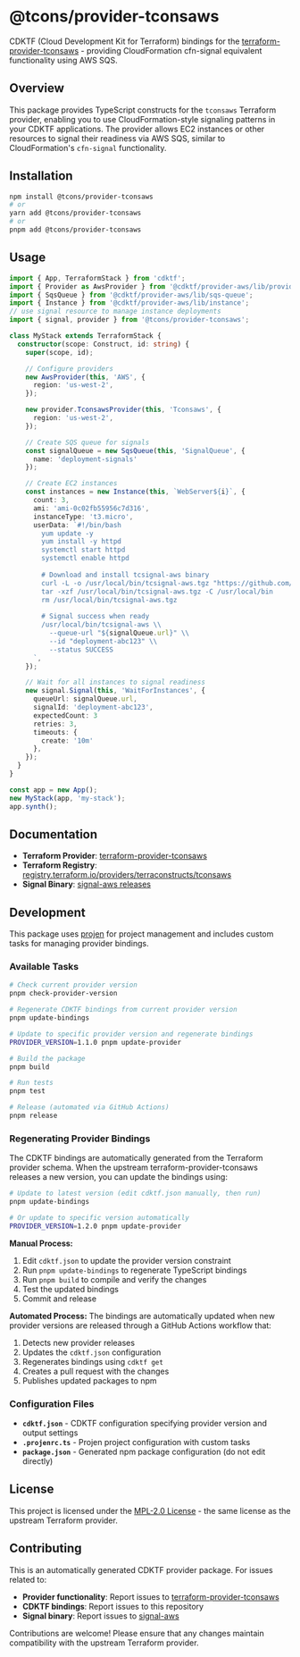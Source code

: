 # @tcons/provider-tconsaws

CDKTF (Cloud Development Kit for Terraform) bindings for the [terraform-provider-tconsaws](https://github.com/TerraConstructs/terraform-provider-tconsaws) - providing CloudFormation cfn-signal equivalent functionality using AWS SQS.

## Overview

This package provides TypeScript constructs for the `tconsaws` Terraform provider, enabling you to use CloudFormation-style signaling patterns in your CDKTF applications. The provider allows EC2 instances or other resources to signal their readiness via AWS SQS, similar to CloudFormation's `cfn-signal` functionality.

## Installation

```bash
npm install @tcons/provider-tconsaws
# or
yarn add @tcons/provider-tconsaws
# or  
pnpm add @tcons/provider-tconsaws
```

## Usage

```typescript
import { App, TerraformStack } from 'cdktf';
import { Provider as AwsProvider } from '@cdktf/provider-aws/lib/provider';
import { SqsQueue } from '@cdktf/provider-aws/lib/sqs-queue';
import { Instance } from '@cdktf/provider-aws/lib/instance';
// use signal resource to manage instance deployments
import { signal, provider } from '@tcons/provider-tconsaws';

class MyStack extends TerraformStack {
  constructor(scope: Construct, id: string) {
    super(scope, id);

    // Configure providers
    new AwsProvider(this, 'AWS', {
      region: 'us-west-2',
    });

    new provider.TconsawsProvider(this, 'Tconsaws', {
      region: 'us-west-2',
    });

    // Create SQS queue for signals
    const signalQueue = new SqsQueue(this, 'SignalQueue', {
      name: 'deployment-signals'
    });

    // Create EC2 instances
    const instances = new Instance(this, `WebServer${i}`, {
      count: 3,
      ami: 'ami-0c02fb55956c7d316',
      instanceType: 't3.micro',
      userData: `#!/bin/bash
        yum update -y
        yum install -y httpd
        systemctl start httpd
        systemctl enable httpd
        
        # Download and install tcsignal-aws binary
        curl -L -o /usr/local/bin/tcsignal-aws.tgz "https://github.com/TerraConstructs/signal-aws/releases/download/v1.0.0/signal-aws_Linux_x86_64.tar.gz"
        tar -xzf /usr/local/bin/tcsignal-aws.tgz -C /usr/local/bin
        rm /usr/local/bin/tcsignal-aws.tgz
        
        # Signal success when ready
        /usr/local/bin/tcsignal-aws \\
          --queue-url "${signalQueue.url}" \\
          --id "deployment-abc123" \\
          --status SUCCESS
      `,
    });

    // Wait for all instances to signal readiness
    new signal.Signal(this, 'WaitForInstances', {
      queueUrl: signalQueue.url,
      signalId: 'deployment-abc123',
      expectedCount: 3
      retries: 3,
      timeouts: {
        create: '10m'
      },
    });
  }
}

const app = new App();
new MyStack(app, 'my-stack');
app.synth();
```

## Documentation

- **Terraform Provider**: [terraform-provider-tconsaws](https://github.com/TerraConstructs/terraform-provider-tconsaws)
- **Terraform Registry**: [registry.terraform.io/providers/terraconstructs/tconsaws](https://registry.terraform.io/providers/terraconstructs/tconsaws)
- **Signal Binary**: [signal-aws releases](https://github.com/TerraConstructs/signal-aws/releases)

## Development

This package uses [projen](https://projen.io) for project management and includes custom tasks for managing provider bindings.

### Available Tasks

```bash
# Check current provider version
pnpm check-provider-version

# Regenerate CDKTF bindings from current provider version
pnpm update-bindings

# Update to specific provider version and regenerate bindings
PROVIDER_VERSION=1.1.0 pnpm update-provider

# Build the package
pnpm build

# Run tests
pnpm test

# Release (automated via GitHub Actions)
pnpm release
```

### Regenerating Provider Bindings

The CDKTF bindings are automatically generated from the Terraform provider schema. When the upstream terraform-provider-tconsaws releases a new version, you can update the bindings using:

```bash
# Update to latest version (edit cdktf.json manually, then run)
pnpm update-bindings

# Or update to specific version automatically
PROVIDER_VERSION=1.2.0 pnpm update-provider
```

**Manual Process:**
1. Edit `cdktf.json` to update the provider version constraint
2. Run `pnpm update-bindings` to regenerate TypeScript bindings
3. Run `pnpm build` to compile and verify the changes
4. Test the updated bindings
5. Commit and release

**Automated Process:**
The bindings are automatically updated when new provider versions are released through a GitHub Actions workflow that:
1. Detects new provider releases
2. Updates the `cdktf.json` configuration
3. Regenerates bindings using `cdktf get`
4. Creates a pull request with the changes
5. Publishes updated packages to npm

### Configuration Files

- **`cdktf.json`** - CDKTF configuration specifying provider version and output settings
- **`.projenrc.ts`** - Projen project configuration with custom tasks
- **`package.json`** - Generated npm package configuration (do not edit directly)

## License

This project is licensed under the [MPL-2.0 License](LICENSE) - the same license as the upstream Terraform provider.

## Contributing

This is an automatically generated CDKTF provider package. For issues related to:

- **Provider functionality**: Report issues to [terraform-provider-tconsaws](https://github.com/TerraConstructs/terraform-provider-tconsaws/issues)
- **CDKTF bindings**: Report issues to this repository
- **Signal binary**: Report issues to [signal-aws](https://github.com/TerraConstructs/signal-aws/issues)

Contributions are welcome! Please ensure that any changes maintain compatibility with the upstream Terraform provider.